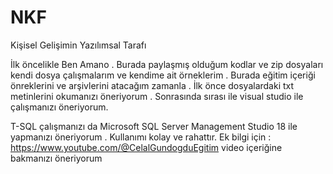 # NKF
Kişisel Gelişimin Yazılımsal Tarafı 

İlk öncelikle Ben Amano . Burada paylaşmış olduğum kodlar ve zip dosyaları kendi dosya çalışmalarım ve kendime ait örneklerim . Burada eğitim içeriği önreklerini ve arşivlerini atacağım zamanla . İlk önce dosyalardaki txt metinlerini okumanızı öneriyorum . Sonrasında sırası ile visual studio ile çalışmanızı öneriyorum.

T-SQL çalışmanızı da Microsoft SQL Server Management Studio 18 ile yapmanızı öneriyorum . Kullanımı kolay ve rahattır. 
Ek bilgi için : 
https://www.youtube.com/@CelalGundogduEgitim 
    video içeriğine bakmanızı öneriyorum

